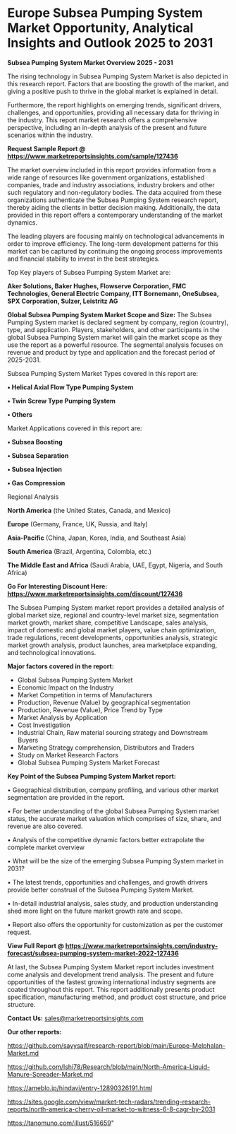 # Europe Subsea Pumping System Market Opportunity, Analytical Insights and Outlook 2025 to 2031

<Strong> Subsea Pumping System Market Overview 2025 - 2031</strong>

The rising technology in Subsea Pumping System Market is also depicted in this research report. Factors that are boosting the growth of the market, and giving a positive push to thrive in the global market is explained in detail.

Furthermore, the report highlights on emerging trends, significant drivers, challenges, and opportunities, providing all necessary data for thriving in the industry. This report market research offers a comprehensive perspective, including an in-depth analysis of the present and future scenarios within the industry.

<strong>Request Sample Report @ <a href=https://www.marketreportsinsights.com/sample/127436>https://www.marketreportsinsights.com/sample/127436</a></strong>

The market overview included in this report provides information from a wide range of resources like government organizations, established companies, trade and industry associations, industry brokers and other such regulatory and non-regulatory bodies. The data acquired from these organizations authenticate the Subsea Pumping System research report, thereby aiding the clients in better decision making. Additionally, the data provided in this report offers a contemporary understanding of the market dynamics.

The leading players are focusing mainly on technological advancements in order to improve efficiency. The long-term development patterns for this market can be captured by continuing the ongoing process improvements and financial stability to invest in the best strategies.

Top Key players of Subsea Pumping System Market are:

<strong>Aker Solutions, Baker Hughes, Flowserve Corporation, FMC Technologies, General Electric Company, ITT Bornemann, OneSubsea, SPX Corporation, Sulzer, Leistritz AG</strong>

<strong><b>Global Subsea Pumping System Market Scope and Size:</b></strong>
The Subsea Pumping System market is declared segment by company, region (country), type, and application. Players, stakeholders, and other participants in the global Subsea Pumping System market will gain the market scope as they use the report as a powerful resource. The segmental analysis focuses on revenue and product by type and application and the forecast period of 2025-2031.

Subsea Pumping System Market Types covered in this report are:

<strong>• Helical Axial Flow Type Pumping System

• Twin Screw Type Pumping System

• Others</strong>

Market Applications covered in this report are:

<strong>• Subsea Boosting

• Subsea Separation

• Subsea Injection

• Gas Compression</strong> 

Regional Analysis

<strong>North America</strong> (the United States, Canada, and Mexico)

<strong>Europe</strong> (Germany, France, UK, Russia, and Italy)

<strong>Asia-Pacific</strong> (China, Japan, Korea, India, and Southeast Asia)

<strong>South America</strong> (Brazil, Argentina, Colombia, etc.)

<strong>The Middle East and Africa</strong> (Saudi Arabia, UAE, Egypt, Nigeria, and South Africa)

<strong>Go For Interesting Discount Here: <a href=https://www.marketreportsinsights.com/discount/127436>https://www.marketreportsinsights.com/discount/127436</a></strong>

The Subsea Pumping System market report provides a detailed analysis of global market size, regional and country-level market size, segmentation market growth, market share, competitive Landscape, sales analysis, impact of domestic and global market players, value chain optimization, trade regulations, recent developments, opportunities analysis, strategic market growth analysis, product launches, area marketplace expanding, and technological innovations.

<strong><b>Major factors covered in the report:</b></strong>
<ul>
  <li>Global Subsea Pumping System Market </li>
  <li>Economic Impact on the Industry</li>
  <li>Market Competition in terms of Manufacturers</li>
  <li>Production, Revenue (Value) by geographical segmentation</li>
  <li>Production, Revenue (Value), Price Trend by Type</li>
  <li>Market Analysis by Application</li>
  <li>Cost Investigation</li>
  <li>Industrial Chain, Raw material sourcing strategy and Downstream Buyers</li>
  <li>Marketing Strategy comprehension, Distributors and Traders</li>
  <li>Study on Market Research Factors</li>
  <li>Global Subsea Pumping System Market Forecast</li>
</ul>

<strong><b>Key Point of the Subsea Pumping System Market report:</b></strong>

• Geographical distribution, company profiling, and various other market segmentation are provided in the report.

• For better understanding of the global Subsea Pumping System market status, the accurate market valuation which comprises of size, share, and revenue are also covered.

• Analysis of the competitive dynamic factors better extrapolate the complete market overview

• What will be the size of the emerging Subsea Pumping System market in 2031?

• The latest trends, opportunities and challenges, and growth drivers provide better construal of the Subsea Pumping System Market.

• In-detail industrial analysis, sales study, and production understanding shed more light on the future market growth rate and scope.

• Report also offers the opportunity for customization as per the customer request.

<strong><b>View Full Report @ <a href=https://www.marketreportsinsights.com/industry-forecast/subsea-pumping-system-market-2022-127436>https://www.marketreportsinsights.com/industry-forecast/subsea-pumping-system-market-2022-127436</a></b></strong>


At last, the Subsea Pumping System Market report includes investment come analysis and development trend analysis. The present and future opportunities of the fastest growing international industry segments are coated throughout this report. This report additionally presents product specification, manufacturing method, and product cost structure, and price structure.

<strong>Contact Us:</strong>
sales@marketreportsinsights.com

<strong>Our other reports:</strong>

<a href=https://github.com/sayysaif/research-report/blob/main/Europe-Melphalan-Market.md>https://github.com/sayysaif/research-report/blob/main/Europe-Melphalan-Market.md</a>

<a href=https://github.com/Ishi78/Research/blob/main/North-America-Liquid-Manure-Spreader-Market.md>https://github.com/Ishi78/Research/blob/main/North-America-Liquid-Manure-Spreader-Market.md</a>

<a href=https://ameblo.jp/hindavi/entry-12890326191.html>https://ameblo.jp/hindavi/entry-12890326191.html</a>

<a href=https://sites.google.com/view/market-tech-radars/trending-research-reports/north-america-cherry-oil-market-to-witness-6-8-cagr-by-2031>https://sites.google.com/view/market-tech-radars/trending-research-reports/north-america-cherry-oil-market-to-witness-6-8-cagr-by-2031</a>

<a href=https://tanomuno.com/illust/516659>https://tanomuno.com/illust/516659</a>"
